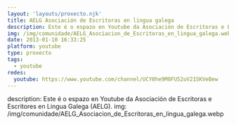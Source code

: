 ```yaml
---
layout: 'layouts/proxecto.njk'
title: AELG Asociación de Escritoras en lingua galega
description: Este é o espazo en Youtube da Asociación de Escritoras e Escritores en Lingua Galega (AELG).
img: /img/comunidade/AELG_Asociacion_de_Escritoras_en_lingua_galega.webp
date: 2013-01-10 16:33:25
platform: youtube
type: proxecto
tags:
  - youtube
redes:
  youtube: https://www.youtube.com/channel/UCY0he9M8FU52uV21SKVeBew
---
```

description: Este é o espazo en Youtube da Asociación de Escritoras e Escritores en Lingua Galega (AELG).
img: /img/comunidade/AELG_Asociacion_de_Escritoras_en_lingua_galega.webp
